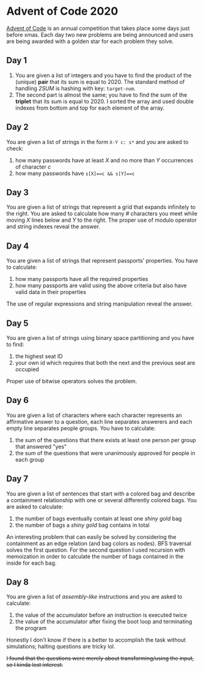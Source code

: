 # Advent of Code 2020
[Advent of Code](https://adventofcode.com/2020) is an annual competition
that takes place some days just before xmas. Each day two new problems are being announced and
users are being awarded with a golden star for each problem they solve.
## Day 1
1. You are given a list of integers and you have to find the product of the
   (unique) **pair** that its sum is equal to 2020. The standard method of
   handling _2SUM_ is hashing with key: `target-num`.
1. The second part is almost the same; you have to find the sum of the
   **triplet** that its sum is equal to 2020. I sorted the array and used
   double indexes from bottom and top for each element of the array.

## Day 2
You are given a list of strings in the form `X-Y c: s*` and you are asked to check:
1. how many passwords have at least _X_ and no more than _Y_ occurrences of character _c_
1. how many passwords have `s[X]==c && s[Y]==c`

## Day 3
You are given a list of strings that represent a grid that expands infinitely to the right. You
are asked to calculate how many _#_ characters you meet while moving _X_ lines below and _Y_ to
the right. The proper use of modulo operator and string indexes reveal the answer.

## Day 4
You are given a list of strings that represent passports' properties. You have to calculate:
1. how many passports have all the required properties
1. how many passports are valid using the above criteria but also have valid data in their
   properties

The use of regular expressions and string manipulation reveal the answer.

## Day 5
You are given a list of strings using binary space partitioning and you have to find:
1. the highest seat ID
1. your own id which requires that both the next and the previous seat are occupied

Proper use of bitwise operators solves the problem.

## Day 6
You are given a list of characters where each character represents an affirmative
answer to a question, each line separates answerers and each empty line separates
people groups. You have to calculate:
1. the sum of the questions that there exists at least one person per group that
   answered "yes"
1. the sum of the questions that were unanimously approved for people in each
   group

## Day 7
You are given a list of sentences that start with a colored bag and describe a
containment relationship with one or several differently colored bags. You are
asked to calculate:
1. the number of bags eventually contain at least one _shiny gold_ bag
1. the number of bags a _shiny gold_ bag contains in total

An interesting problem that can easily be solved by considering the containment
as an edge relation (and bag colors as nodes). BFS traversal solves the first
question. For the second question I used recursion with memoization in order
to calculate the number of bags contained in the inside for each bag.

## Day 8
You are given a list of _assembly-like_ instructions and you are asked to calculate:
1. the value of the accumulator before an instruction is executed twice
1. the value of the accumulator after fixing the boot loop and terminating the program

Honestly I don't know if there is a better to accomplish the task without simulations;
halting questions are tricky lol.

~~I found that the questions were merely about transforming/using the input, so I kinda
lost interest.~~
